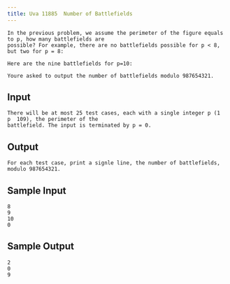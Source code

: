 ```yaml
---
title: Uva 11885  Number of Battlefields
---
```



```
In the previous problem, we assume the perimeter of the figure equals to p, how many battlefields are
possible? For example, there are no battlefields possible for p < 8, but two for p = 8:

Here are the nine battlefields for p=10:

Youre asked to output the number of battlefields modulo 987654321.
```

## Input

```
There will be at most 25 test cases, each with a single integer p (1  p  109), the perimeter of the
battlefield. The input is terminated by p = 0.

```

## Output

```
For each test case, print a signle line, the number of battlefields, modulo 987654321.

```

## Sample Input

```
8
9
10
0

```

## Sample Output

```
2
0
9
```
